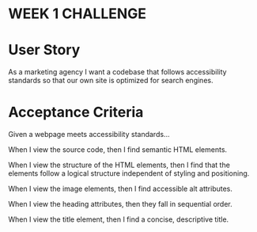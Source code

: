 # WEEK 1 CHALLENGE

# User Story

As a marketing agency
I want a codebase that follows accessibility standards
so that our own site is optimized for search engines.


# Acceptance Criteria

Given a webpage meets accessibility standards...

When I view the source code,
then I find semantic HTML elements.

When I view the structure of the HTML elements,
then I find that the elements follow a logical structure independent of styling and positioning.

When I view the image elements,
then I find accessible alt attributes.

When I view the heading attributes,
then they fall in sequential order.

When I view the title element,
then I find a concise, descriptive title.
